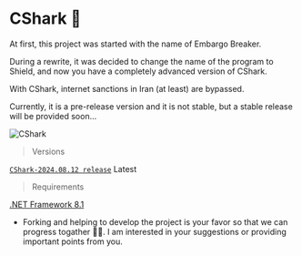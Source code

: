 # CShark 🦈

  At first, this project was started with the name of Embargo Breaker.

  During a rewrite, it was decided to change the name of the program to Shield, and now you have a completely advanced version of CShark.

  With CShark, internet sanctions in Iran (at least) are bypassed. 

  Currently, it is a pre-release version and it is not stable, but a stable release will be provided soon...

  ![CShark](https://github.com/user-attachments/assets/d6695a79-5ae4-4f48-8419-b1efc74a028f)

> Versions

[`CShark-2024.08.12 release`](https://github.com/b-daarr/CShark/releases/tag/v2024.08.12) Latest

> Requirements

  [.NET Framework 8.1](https://dotnet.microsoft.com/en-us/download/dotnet-framework)

+ Forking and helping to develop the project is your favor so that we can progress togather 🙏🏻.
I am interested in your suggestions or providing important points from you.
